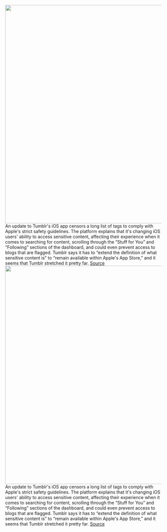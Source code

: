 <img src='https://cdn.vox-cdn.com/thumbor/fEQkNjd6Z1fhH15MxEC9xFdYQXk=/0x0:2040x1360/1200x800/filters:focal(857x517:1183x843)/cdn.vox-cdn.com/uploads/chorus_image/image/70323956/acastro_191203_177_tumblr_0001.0.jpg' width='700px' /><br/>
An update to Tumblr's iOS app censors a long list of tags to comply with Apple's strict safety guidelines. The platform explains that it's changing iOS users' ability to access sensitive content, affecting their experience when it comes to searching for content, scrolling through the “Stuff for You” and “Following” sections of the dashboard, and could even prevent access to blogs that are flagged. Tumblr says it has to “extend the definition of what sensitive content is” to “remain available within Apple's App Store,” and it seems that Tumblr stretched it pretty far.
<a href='https://www.theverge.com/2021/12/28/22856734/tumblr-censor-tags-ios-apple-guidelines'> Source <a/><img src='https://cdn.vox-cdn.com/thumbor/fEQkNjd6Z1fhH15MxEC9xFdYQXk=/0x0:2040x1360/1200x800/filters:focal(857x517:1183x843)/cdn.vox-cdn.com/uploads/chorus_image/image/70323956/acastro_191203_177_tumblr_0001.0.jpg' width='700px' /><br/>
An update to Tumblr's iOS app censors a long list of tags to comply with Apple's strict safety guidelines. The platform explains that it's changing iOS users' ability to access sensitive content, affecting their experience when it comes to searching for content, scrolling through the “Stuff for You” and “Following” sections of the dashboard, and could even prevent access to blogs that are flagged. Tumblr says it has to “extend the definition of what sensitive content is” to “remain available within Apple's App Store,” and it seems that Tumblr stretched it pretty far.
<a href='https://www.theverge.com/2021/12/28/22856734/tumblr-censor-tags-ios-apple-guidelines'> Source <a/>